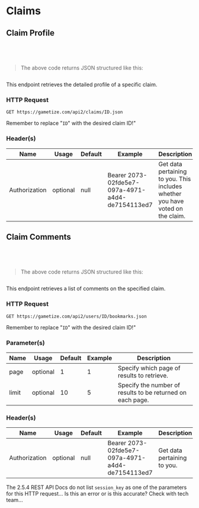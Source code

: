 # Claims

## Claim Profile

```java
```

```python
```

```shell
```

```javascript
```

>The above code returns JSON structured like this:

```json
```

This endpoint retrieves the detailed profile of a specific claim.

### HTTP Request
`GET https://gametize.com/api2/claims/ID.json`

<aside class="notice">Remember to replace "<code>ID</code>" with the desired claim ID!"</aside>

### Header(s)
Name | Usage | Default | Example | Description
---|---|---|---|---
Authorization | optional | null | Bearer 2073-02fde5e7-097a-4971-a4d4-de7154113ed7 | Get data pertaining to you. This includes whether you have voted on the claim.

## Claim Comments

```java
```

```python
```

```shell
```

```javascript
```

>The above code returns JSON structured like this:

```json
```

This endpoint retrieves a list of comments on the specified claim.

### HTTP Request
`GET https://gametize.com/api2/users/ID/bookmarks.json`

<aside class="notice">Remember to replace "<code>ID</code>" with the desired claim ID!"</aside>

### Parameter(s)

Name | Usage | Default | Example | Description
---|---|---|---|---
page | optional | 1 | 1 | Specify which page of results to retrieve.
limit | optional | 10 | 5 | Specify the number of results to be returned on each page.

### Header(s)
Name | Usage | Default | Example | Description
---|---|---|---|---
Authorization | optional | null | Bearer 2073-02fde5e7-097a-4971-a4d4-de7154113ed7 | Get data pertaining to you.

<aside class="dev">The 2.5.4 REST API Docs do not list <code>session_key</code> as one of the parameters for this HTTP request... Is this an error or is this accurate? Check with tech team...</aside>
